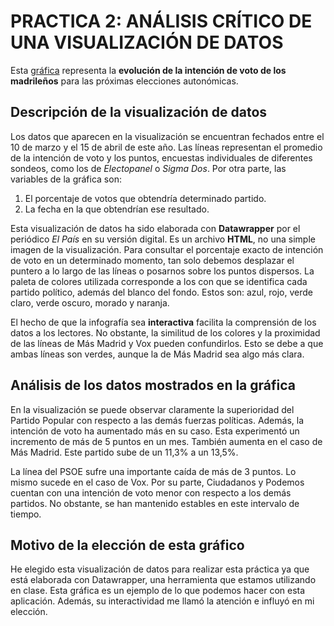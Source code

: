 # PRACTICA 2: ANÁLISIS CRÍTICO DE UNA VISUALIZACIÓN DE DATOS

Esta [gráfica](http://ix.io/3F9Y) representa la **evolución de la intención de voto de los madrileños** para las próximas elecciones autonómicas.

## Descripción de la visualización de datos

Los datos que aparecen en la visualización se encuentran fechados entre el 10 de marzo y el 15 de abril de este año. Las líneas representan el promedio de la intención de voto y los puntos, encuestas individuales de diferentes sondeos, como los de *Electopanel* o *Sigma Dos*. Por otra parte, las variables de la gráfica son:
1. El porcentaje de votos que obtendría determinado partido.
2. La fecha en la que obtendrían ese resultado.

Esta visualización de datos ha sido elaborada con **Datawrapper** por el periódico *El País* en su versión digital. Es un archivo **HTML**, no una simple imagen de la visualización. Para consultar el porcentaje exacto de intención de voto en un determinado momento, tan solo debemos desplazar el puntero a lo largo de las líneas o posarnos sobre los puntos dispersos. La paleta de colores utilizada corresponde a los con que se identifica cada partido político, además del blanco del fondo. Estos son: azul, rojo, verde claro, verde oscuro, morado y naranja. 

El hecho de que la infografía sea **interactiva** facilita la comprensión de los datos a los lectores. No obstante, la similitud de los colores y la proximidad de las líneas de Más Madrid y Vox pueden confundirlos. Esto se debe a que ambas líneas son verdes, aunque la de Más Madrid sea algo más clara. 

## Análisis de los datos mostrados en la gráfica

En la visualización se puede observar claramente la superioridad del Partido Popular con respecto a las demás fuerzas políticas. Además, la intención de voto ha aumentado más en su caso. Esta experimentó un incremento de más de 5 puntos en un mes. También aumenta en el caso de Más Madrid. Este partido sube de un 11,3% a un 13,5%.

La línea del PSOE sufre una importante caída de más de 3 puntos. Lo mismo sucede en el caso de Vox. Por su parte, Ciudadanos y Podemos cuentan con una intención de voto menor con respecto a los demás partidos. No obstante, se han mantenido estables en este intervalo de tiempo. 

## Motivo de la elección de esta gráfico

He elegido esta visualización de datos para realizar esta práctica ya que está elaborada con Datawrapper, una herramienta que estamos utilizando en clase. Esta gráfica es un ejemplo de lo que podemos hacer con esta aplicación. Además, su interactividad me llamó la atención e influyó en mi elección.
